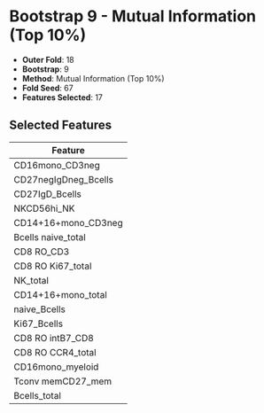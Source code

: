 # Bootstrap 9 - Mutual Information (Top 10%)

- **Outer Fold**: 18
- **Bootstrap**: 9
- **Method**: Mutual Information (Top 10%)
- **Fold Seed**: 67
- **Features Selected**: 17

## Selected Features

| Feature |
|---------|
| CD16mono_CD3neg |
| CD27negIgDneg_Bcells |
| CD27IgD_Bcells |
| NKCD56hi_NK |
| CD14+16+mono_CD3neg |
| Bcells naive_total |
| CD8 RO_CD3 |
| CD8 RO Ki67_total |
| NK_total |
| CD14+16+mono_total |
| naive_Bcells |
| Ki67_Bcells |
| CD8 RO intB7_CD8 |
| CD8 RO CCR4_total |
| CD16mono_myeloid |
| Tconv memCD27_mem |
| Bcells_total |
